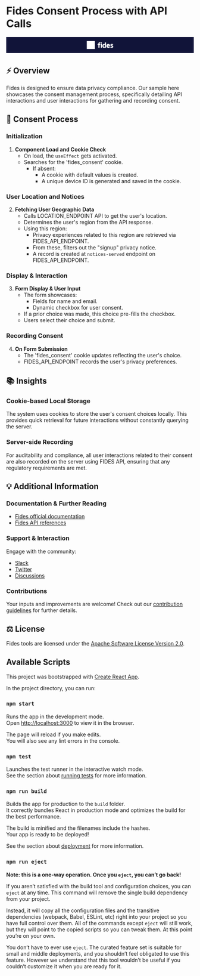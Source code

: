# Fides Consent Process with API Calls

![Fides banner](https://github.com/ethyca/fides/blob/main/docs/fides/docs/img/fides-banner.png "Fides banner")

## :zap: Overview

Fides is designed to ensure data privacy compliance. Our sample here showcases the consent management process, specifically detailing API interactions and user interactions for gathering and recording consent.

## :rocket: Consent Process

### Initialization

1. **Component Load and Cookie Check**
    - On load, the `useEffect` gets activated.
    - Searches for the 'fides_consent' cookie.
        * If absent: 
            + A cookie with default values is created.
            + A unique device ID is generated and saved in the cookie.

### User Location and Notices

2. **Fetching User Geographic Data**
    - Calls LOCATION_ENDPOINT API to get the user's location.
    - Determines the user's region from the API response.
    - Using this region:
        * Privacy experiences related to this region are retrieved via FIDES_API_ENDPOINT.
        * From these, filters out the "signup" privacy notice.
        * A record is created at `notices-served` endpoint on FIDES_API_ENDPOINT.

### Display & Interaction

3. **Form Display & User Input**
    - The form showcases:
        * Fields for name and email.
        * Dynamic checkbox for user consent.
    - If a prior choice was made, this choice pre-fills the checkbox.
    - Users select their choice and submit.

### Recording Consent

4. **On Form Submission**
    - The 'fides_consent' cookie updates reflecting the user's choice.
    - FIDES_API_ENDPOINT records the user's privacy preferences.

## :books: Insights

### Cookie-based Local Storage

The system uses cookies to store the user's consent choices locally. This provides quick retrieval for future interactions without constantly querying the server.

### Server-side Recording

For auditability and compliance, all user interactions related to their consent are also recorded on the server using FIDES API, ensuring that any regulatory requirements are met.

## :bulb: Additional Information

### Documentation & Further Reading

* [Fides official documentation](https://docs.ethyca.com)
* [Fides API references](https://docs.ethyca.com/fides/api)

### Support & Interaction

Engage with the community:

* [Slack](https://fid.es/join-slack)
* [Twitter](https://twitter.com/ethyca)
* [Discussions](https://github.com/ethyca/fides/discussions)

### Contributions

Your inputs and improvements are welcome! Check out our [contribution guidelines](https://docs.ethyca.com/fides/community/overview) for further details.

## :balance_scale: License

Fides tools are licensed under the [Apache Software License Version 2.0](https://www.apache.org/licenses/LICENSE-2.0).



## Available Scripts

This project was bootstrapped with [Create React App](https://github.com/facebook/create-react-app).

In the project directory, you can run:

### `npm start`

Runs the app in the development mode.\
Open [http://localhost:3000](http://localhost:3000) to view it in the browser.

The page will reload if you make edits.\
You will also see any lint errors in the console.

### `npm test`

Launches the test runner in the interactive watch mode.\
See the section about [running tests](https://facebook.github.io/create-react-app/docs/running-tests) for more information.

### `npm run build`

Builds the app for production to the `build` folder.\
It correctly bundles React in production mode and optimizes the build for the best performance.

The build is minified and the filenames include the hashes.\
Your app is ready to be deployed!

See the section about [deployment](https://facebook.github.io/create-react-app/docs/deployment) for more information.

### `npm run eject`

**Note: this is a one-way operation. Once you `eject`, you can’t go back!**

If you aren’t satisfied with the build tool and configuration choices, you can `eject` at any time. This command will remove the single build dependency from your project.

Instead, it will copy all the configuration files and the transitive dependencies (webpack, Babel, ESLint, etc) right into your project so you have full control over them. All of the commands except `eject` will still work, but they will point to the copied scripts so you can tweak them. At this point you’re on your own.

You don’t have to ever use `eject`. The curated feature set is suitable for small and middle deployments, and you shouldn’t feel obligated to use this feature. However we understand that this tool wouldn’t be useful if you couldn’t customize it when you are ready for it.
